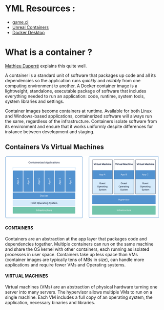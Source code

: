 # YML Resources : 

- [game.ci](https://game.ci/)
- [Unreal Containers](https://unrealcontainers.com/)
- [Docker Desktop](https://www.docker.com/products/docker-desktop/)


# What is a container ?

[Mathieu Duperré](https://www.linkedin.com/pulse/little-history-containers-introduction-gaming-industry-duperr%C3%A9) explains this quite well.

A container is a standard unit of software that packages up code and all its dependencies so the application runs *quickly* and *reliably* from one computing environment to another. 
A Docker container image is a lightweight, standalone, executable package of software that includes everything needed to run an application: code, runtime, system tools, system libraries and settings.

Container images become containers at runtime. 
Available for both Linux and Windows-based applications, containerized software will always run the same, regardless of the infrastructure. 
Containers isolate software from its environment and ensure that it works uniformly despite differences for instance between development and staging.


## Containers Vs Virtual Machines

![Containers Vs VM](https://github.com/Loris-Moreau/Git-Workflow/blob/main/Workflows/Images/ContainersVsVM.png)

#### CONTAINERS
Containers are an abstraction at the app layer that packages code and dependencies together. 
Multiple containers can run on the same machine and share the OS kernel with other containers, each running as isolated processes in user space. 
Containers take up less space than VMs (container images are typically tens of MBs in size), can handle more applications and require fewer VMs and Operating systems.

#### VIRTUAL MACHINES
Virtual machines (VMs) are an abstraction of physical hardware turning one server into many servers. 
The hypervisor allows multiple VMs to run on a single machine. 
Each VM includes a full copy of an operating system, the application, necessary binaries and libraries.
